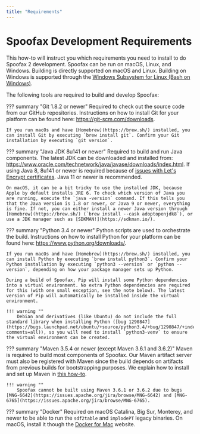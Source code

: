 ```yaml
---
title: "Requirements"
---
```

# Spoofax Development Requirements
This how-to will instruct you which requirements you need to install to do Spoofax 2 development. Spoofax can be run on macOS, Linux, and Windows. Building is directly supported on macOS and Linux. Building on Windows is supported through the [Windows Subsystem for Linux (Bash on Windows)](https://msdn.microsoft.com/en-us/commandline/wsl/install_guide).

The following tools are required to build and develop Spoofax:


??? summary "Git 1.8.2 or newer"
    Required to check out the source code from our GitHub repositories. Instructions on how to install Git for your platform can be found here: <https://git-scm.com/downloads>.

    If you run macOs and have [Homebrew](https://brew.sh/) installed, you can install Git by executing `brew install git`. Confirm your Git installation by executing `git version`.


??? summary "Java JDK 8u141 or newer"
    Required to build and run Java components. The latest JDK can be downloaded and installed from: <https://www.oracle.com/technetwork/java/javase/downloads/index.html>. If using Java 8, 8u141 or newer is required because of [issues with Let's Encrypt certificates](https://letsencrypt.org/docs/certificate-compatibility/). Java 11 or newer is recommended.

    On macOS, it can be a bit tricky to use the installed JDK, because Apple by default installs JRE 6. To check which version of Java you are running, execute the `java -version` command. If this tells you that the Java version is 1.8 or newer, or Java 9 or newer, everything is fine. If not, you can either install a newer Java version through [Homebrew](https://brew.sh/) (`brew install --cask adoptopenjdk8`), or use a JDK manager such as [SDKMAN!](https://sdkman.io/).


??? summary "Python 3.4 or newer"
    Python scripts are used to orchestrate the build. Instructions on how to install Python for your platform can be found here: <https://www.python.org/downloads/>.

    If you run macOs and have [Homebrew](https://brew.sh/) installed, you can install Python by executing `brew install python3`. Confirm your Python installation by executing `python3 --version` or `python --version`, depending on how your package manager sets up Python.

    During a build of Spoofax, Pip will install some Python dependencies into a virtual environment. No extra Python dependencies are required for this (with one small exception, see the note below). The latest version of Pip will automatically be installed inside the virtual environment.

    !!! warning ""
        Debian and derivatives (like Ubuntu) do not include the full standard library when installing Python ([bug 1290847](https://bugs.launchpad.net/ubuntu/+source/python3.4/+bug/1290847/+index?comments=all)), so you will need to install `python3-venv` to ensure the virtual environment can be created.


??? summary "Maven 3.5.4 or newer (except Maven 3.6.1 and 3.6.2)"
    Maven is required to build most components of Spoofax. Our Maven artifact server must also be registered with Maven since the build depends on artifacts from previous builds for bootstrapping purposes. We explain how to install and set up Maven in [this how-to](maven.md).

    !!! warning ""
        Spoofax cannot be built using Maven 3.6.1 or 3.6.2 due to bugs [MNG-6642](https://issues.apache.org/jira/browse/MNG-6642) and [MNG-6765](https://issues.apache.org/jira/browse/MNG-6765).


??? summary "Docker"
    Required on macOS Catalina, Big Sur, Monterey, and newer to be able to run the `sdf2table` and `implodePT` legacy binaries. On macOS, install it though the [Docker for Mac](https://docs.docker.com/docker-for-mac/install/) website.

